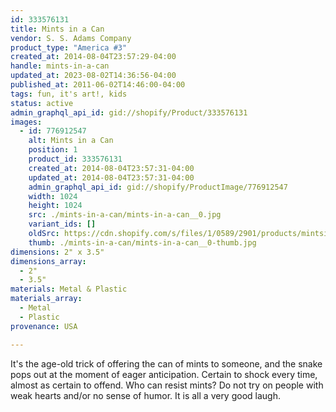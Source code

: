 ```yaml
---
id: 333576131
title: Mints in a Can
vendor: S. S. Adams Company
product_type: "America #3"
created_at: 2014-08-04T23:57:29-04:00
handle: mints-in-a-can
updated_at: 2023-08-02T14:36:56-04:00
published_at: 2011-06-02T14:46:00-04:00
tags: fun, it's art!, kids
status: active
admin_graphql_api_id: gid://shopify/Product/333576131
images:
  - id: 776912547
    alt: Mints in a Can
    position: 1
    product_id: 333576131
    created_at: 2014-08-04T23:57:31-04:00
    updated_at: 2014-08-04T23:57:31-04:00
    admin_graphql_api_id: gid://shopify/ProductImage/776912547
    width: 1024
    height: 1024
    src: ./mints-in-a-can/mints-in-a-can__0.jpg
    variant_ids: []
    oldSrc: https://cdn.shopify.com/s/files/1/0589/2901/products/mintsincan.jpeg?v=1407211051
    thumb: ./mints-in-a-can/mints-in-a-can__0-thumb.jpg
dimensions: 2" x 3.5"
dimensions_array:
  - 2"
  - 3.5"
materials: Metal & Plastic
materials_array:
  - Metal
  - Plastic
provenance: USA

---
```


It's the age-old trick of offering the can of mints to someone, and the snake pops out at the moment of eager anticipation. Certain to shock every time, almost as certain to offend. Who can resist mints? Do not try on people with weak hearts and/or no sense of humor. It is all a very good laugh.